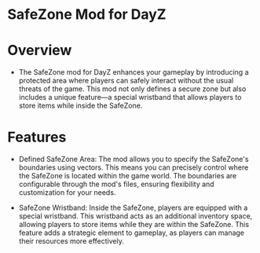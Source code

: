 # SafeZone Mod for DayZ
# Overview
- The SafeZone mod for DayZ enhances your gameplay by introducing a protected area where players can safely interact without the usual threats of the game. This mod not only defines a secure zone but also includes a unique feature—a special wristband that allows players to store items while inside the SafeZone.

# Features
- Defined SafeZone Area: The mod allows you to specify the SafeZone's boundaries using vectors. This means you can precisely control where the SafeZone is located within the game world. The boundaries are configurable through the mod's files, ensuring flexibility and customization for your needs.

- SafeZone Wristband: Inside the SafeZone, players are equipped with a special wristband. This wristband acts as an additional inventory space, allowing players to store items while they are within the SafeZone. This feature adds a strategic element to gameplay, as players can manage their resources more effectively.
